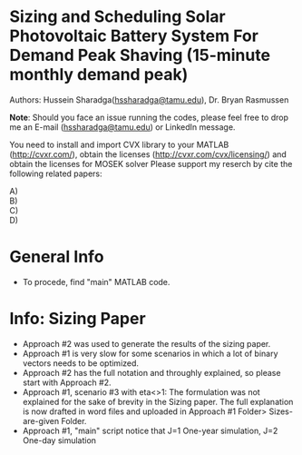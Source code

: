 # Sizing and Scheduling Solar Photovoltaic Battery System For Demand Peak Shaving (15-minute monthly demand peak)
   
Authors: Hussein Sharadga(hssharadga@tamu.edu), Dr. Bryan Rasmussen
   
**Note**: Should you face an issue running the codes, please feel free to drop me an E-mail (hssharadga@tamu.edu) or LinkedIn message.
    
   
You need to install and import CVX library to your MATLAB (http://cvxr.com/), obtain the licenses (http://cvxr.com/cvx/licensing/) and  obtain the licenses for MOSEK solver
Please support my reserch by cite the following related papers:
   
A)   
B)   
C)   
D)   
   
# General Info   
- To procede, find "main" MATLAB code.
   
# Info: Sizing Paper


- Approach #2 was used to generate the results of the sizing paper.
- Approach #1 is very slow for some scenarios in which a lot of binary vectors needs to be optimized.
- Approach #2 has the full notation and throughly explained, so please start with Approach #2.
- Approach #1, scenario #3 with eta<>1: The formulation was not explained for the sake of brevity in the Sizing paper. The full explanation is now drafted in word files and uploaded in Approach #1 Folder> Sizes-are-given Folder.
- Approach #1, "main" script notice that J=1 One-year simulation, J=2 One-day simulation
   





